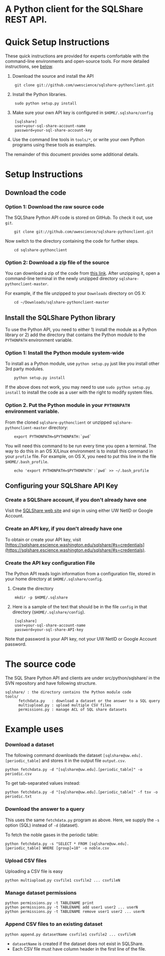 A Python client for the SQLShare REST API.
==========================================

# Quick Setup Instructions

These quick instructions are provided for experts comfortable with the command-line environments and open-source tools. For more detailed instructions, see [below](#setup-instructions).

1. Download the source and install the API

        git clone git://github.com/uwescience/sqlshare-pythonclient.git

2. Install the Python libraries.

        sudo python setup.py install

3. Make sure your own API key is configured in `$HOME/.sqlshare/config`

        [sqlshare]
        user=your-sql-share-account-name
        password=your-sql-share-account-key
       
4. Use the command line tools in `tools/*`, or write your own Python programs using these tools as examples.

The remainder of this document provides some additional details.

# Setup Instructions
## Download the code

### Option 1: Download the raw source code
The SQLShare Python API code is stored on GitHub. To check it out, use `git`.

        git clone git://github.com/uwescience/sqlshare-pythonclient.git
       
Now switch to the directory containing the code for further steps.

        cd sqlshare-pythonclient

### Option 2: Download a zip file of the source

You can download a zip of the code from [this link](https://github.com/uwescience/sqlshare-pythonclient/archive/master.zip). After unzipping it, open a command-line terminal in the newly unzipped directory `sqlshare-pythonclient-master`.

For example, if the file unzipped to your `Downloads` directory on OS X:

        cd ~/Downloads/sqlshare-pythonclient-master

## Install the SQLShare Python library

To use the Python API, you need to either 1) install the module as a Python library or 2) add the directory that contains the Python module to the `PYTHONPATH` environment variable.

### Option 1: Install the Python module system-wide

To install as a Python module, use `python setup.py` just like you install other 3rd party modules.

        python setup.py install
       
If the above does not work, you may need to use `sudo python setup.py install` to install the code as a user with the right to modify system files.
   
### Option 2. Put the Python module in your `PYTHONPATH` environment variable.
    
From the cloned `sqlshare-pythonclient` or unzipped `sqlshare-pythonclient-master` directory:
    
        export PYTHONPATH=$PYTHONPATH:`pwd`
        
You will need this command to be run every time you open a terminal. The way to do this in an OS X/Linux environment is to install this command in your `profile` file. For example, on OS X, you need to put this line in the file `$HOME/.bash_profile`.

        echo 'export PYTHONPATH=$PYTHONPATH':`pwd` >> ~/.bash_profile

## Configuring your SQLShare API Key

### Create a SQLShare account, if you don't already have one

Visit the [SQLShare web site](https://sqlshare.escience.washington.edu) and sign in using either UW NetID or Google Account.

### Create an API key, if you don't already have one

To obtain or create your API key, visit [https://sqlshare.escience.washington.edu/sqlshare/#s=credentials](https://sqlshare.escience.washington.edu/sqlshare/#s=credentials).

### Create the API key configuration File

The Python API reads login information from a configuration file, stored in your home directory at `$HOME/.sqlshare/config`.

1. Create the directory

        mkdir -p $HOME/.sqlshare
        
2. Here is a sample of the text that should be in the file `config` in that directory (`$HOME/.sqlshare/config`).

        [sqlshare]
        user=your-sql-share-account-name
        password=your-sql-share-API-key

Note that password is your API key, not your UW NetID or Google Account password.

# The source code

The SQL Share Python API and clients are under src/python/sqlshare/ in the SVN repository and have following structure.

    sqlshare/ : the directory contains the Python module code
    tools/
          fetchdata.py   : download a dataset or the answer to a SQL query
          multiupload.py : upload multiple CSV files
          permissions.py : manage ACL of SQL share datasets

# Example uses

### Download a dataset

The following command downloads the dataset `[sqlshare@uw.edu].[periodic_table]` and stores it in the output file `output.csv`.

    python fetchdata.py -d "[sqlshare@uw.edu].[periodic_table]" -o periodic.csv
    
To get tab-separated values instead:

    python fetchdata.py -d "[sqlshare@uw.edu].[periodic_table]" -f tsv -o periodic.txt

### Download the answer to a query

This uses the same `fetchdata.py` program as above. Here, we supply the `-s` option (SQL) instead of `-d` (dataset).

To fetch the noble gases in the periodic table:

    python fetchdata.py -s "SELECT * FROM [sqlshare@uw.edu].[periodic_table] WHERE [group]=18" -o noble.csv

### Upload CSV files

Uploading a CSV file is easy

    python multiupload.py csvfile1 csvfile2 ... csvfileN

### Manage dataset permissions

    python permissions.py -t TABLENAME print
    python permissions.py -t TABLENAME add user1 user2 ... userN
    python permissions.py -t TABLENAME remove user1 user2 ... userN

### Append CSV files to an existing dataset

    python append.py datasetName csvfile1 csvfile2 ... csvfileN

* `datasetName` is created if the dataset does not exist in SQLShare.
* Each CSV file must have column header in the first line of the file.
